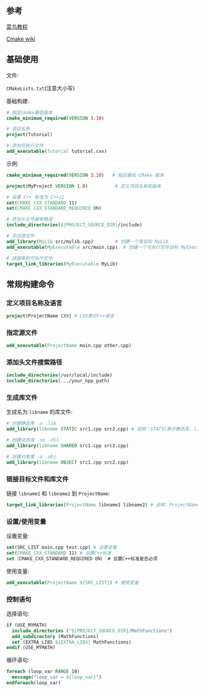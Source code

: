 ## 参考

[菜鸟教程](https://www.runoob.com/cmake/cmake-tutorial.html)

[Cmake wiki](https://gitlab.kitware.com/cmake/community/-/wikis/home)

## 基础使用

文件:

`CMakeLists.txt`(注意大小写) 

基础构建:

```cmake
# 指定cmake最低版本
cmake_minimum_required(VERSION 3.10)

# 项目名称
project(Tutorial)

# 添加可执行文件
add_executable(Tutorial tutorial.cxx)
```

示例:

```cmake
cmake_minimum_required(VERSION 3.10)   # 指定最低 CMake 版本

project(MyProject VERSION 1.0)          # 定义项目名称和版本

# 设置 C++ 标准为 C++11
set(CMAKE_CXX_STANDARD 11)
set(CMAKE_CXX_STANDARD_REQUIRED ON)

# 添加头文件搜索路径
include_directories(${PROJECT_SOURCE_DIR}/include)

# 添加源文件
add_library(MyLib src/mylib.cpp)        # 创建一个库目标 MyLib
add_executable(MyExecutable src/main.cpp)  # 创建一个可执行文件目标 MyExecutable

# 链接库到可执行文件
target_link_libraries(MyExecutable MyLib)
```

## 常规构建命令

### 定义项目名称及语言

```cmake
project(ProjectName CXX) # CXX表示C++语言
```

### 指定源文件

```cmake
add_executable(ProjectName main.cpp other.cpp)
```

### 添加头文件搜索路径

```cmake
include_directories(/usr/local/include)
include_directories(.../your_hpp_path)
```

### 生成库文件

生成名为 `libname` 的库文件:

```cmake
# 创建静态库 .a .lib
add_library(libname STATIC src1.cpp src2.cpp) # 说明：STATIC表示静态库，libname表示生成的库文件名
```

```cmake
# 创建动态库 .so .dll
add_library(libname SHARED src1.cpp src2.cpp)
```

```cmake
# 创建对象库 .o .obj
add_library(libname OBJECT src1.cpp src2.cpp)
```

### 链接目标文件和库文件

链接 `libname1` 和 `libname2` 到 `ProjectName`:

```cmake
target_link_libraries(ProjectName libname1 libname2) # 说明：ProjectName表示目标文件名，libname表示库文件名
```

### 设置/使用变量

设置变量:

```cmake
set(SRC_LIST main.cpp test.cpp) # 设置变量
set(CMAKE_CXX_STANDARD 11) # 设置C++标准
set（CMAKE_CXX_STANDARD_REQUIRED ON） # 设置C++标准是否必须
```

使用变量:

```cmake
add_executable(ProjectName ${SRC_LIST}) # 使用变量
```

### 控制语句

选择语句:

```cmake
if (USE_MYMATH)
  include_directories ("${PROJECT_SOURCE_DIR}/MathFunctions")
  add_subdirectory (MathFunctions)
  set (EXTRA_LIBS ${EXTRA_LIBS} MathFunctions)
endif (USE_MYMATH)
```

循环语句:

```cmake
foreach (loop_var RANGE 10)
  message("loop_var = ${loop_var}")
endforeach(loop_var)
```


